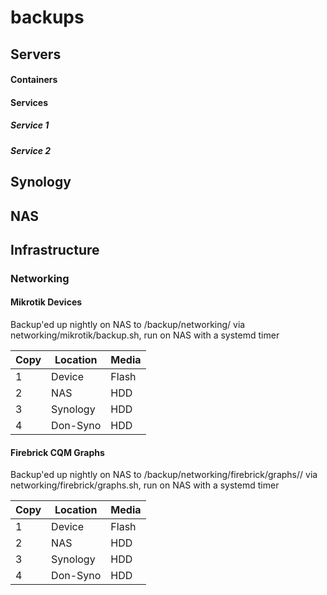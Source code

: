# backups
## Servers
#### Containers
#### Services
##### Service 1
##### Service 2
## Synology
## NAS
## Infrastructure
### Networking
#### Mikrotik Devices
Backup'ed up nightly on NAS to /backup/networking/<name> via networking/mikrotik/backup.sh, run on NAS with a systemd timer

| Copy | Location | Media |
| ---- | -------- | ----- |
| 1    | Device   | Flash |
| 2    | NAS      | HDD   |
| 3    | Synology | HDD   |
| 4    | Don-Syno | HDD   |


#### Firebrick CQM Graphs
Backup'ed up nightly on NAS to /backup/networking/firebrick/graphs/<ip>/ via networking/firebrick/graphs.sh, run on NAS with a systemd timer

| Copy | Location | Media |
| ---- | -------- | ----- |
| 1    | Device   | Flash |
| 2    | NAS      | HDD   |
| 3    | Synology | HDD   |
| 4    | Don-Syno | HDD   |


